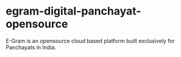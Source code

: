 # egram-digital-panchayat-opensource
E-Gram is an opensource cloud based platform built exclusively for Panchayats in India.
